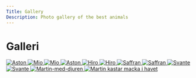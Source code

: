 ```yaml
---
Title: Gallery
Description: Photo gallery of the best animals
---
```


Galleri
==========================

<div class="gallery">
<a href="%base_url%/image/grid/_DSC0634.jpg">
<picture>
    <source media="(min-width: 768px)" srcset="%base_url%/image/grid/_DSC0634.jpg?crop-to-fit&area=20,0,15,0&q=30">
    <img src="%base_url%/image/grid/_DSC0634.jpg?w=767&crop-to-fit&area=20,0,15,0" alt="Aston">
</picture>
</a>

<a href="%base_url%/image/grid/_DSC1844.jpg">
<picture>
    <source media="(min-width: 768px)" srcset="%base_url%/image/grid/_DSC1844.jpg?crop-to-fit&area=0,20,0,10&q=30">
    <img src="%base_url%/image/grid/_DSC1844.jpg?w=767&crop-to-fit&area=0,20,0,10" alt="Mio">
</picture>
</a>

<a href="%base_url%/image/grid/_DSC6440_.jpg">
<picture>
    <source media="(min-width: 768px)" srcset="%base_url%/image/grid/_DSC6440_.jpg?crop-to-fit&area=20,0,15,0&q=30">
    <img src="%base_url%/image/grid/_DSC6440_.jpg?w=767&crop-to-fit&area=20,0,15,0" alt="Mio">
</picture>
</a>

<a href="%base_url%/image/grid/_DSC6940_i.jpg">
<picture>
    <source media="(min-width: 768px)" srcset="%base_url%/image/grid/_DSC6940_i.jpg?crop-to-fit&area=20,0,0,0">
    <img src="%base_url%/image/grid/_DSC6940_i.jpg?w=767&crop-to-fit&area=20,0,0,0" alt="Aston">
</picture>
</a>

<a href="%base_url%/image/grid/DSC_3659.jpg">
<picture>
    <source media="(min-width: 768px)" srcset="%base_url%/image/grid/DSC_3659.jpg?crop-to-fit&area=20,0,15,0&q=30">
    <img src="%base_url%/image/grid/DSC_3659.jpg?w=767&crop-to-fit&area=20,0,15,0" alt="Hiro">
</picture>
</a>

<a href="%base_url%/image/grid/DSC_3722.jpg">
<picture>
    <source media="(min-width: 768px)" srcset="%base_url%/image/grid/DSC_3722.jpg?crop-to-fit&area=20,0,15,0&q=30">
    <img src="%base_url%/image/grid/DSC_3722.jpg?w=767&crop-to-fit&area=20,0,15,0" alt="Hiro">
</picture>
</a>

<a href="%base_url%/image/grid/DSC_3970_.jpg">
<picture>
    <source media="(min-width: 768px)" srcset="%base_url%/image/grid/DSC_3970_.jpg?crop-to-fit&area=20,0,15,0&q=30">
    <img src="%base_url%/image/grid/DSC_3970_.jpg?w=767&crop-to-fit&area=20,0,15,0" alt="Saffran">
</picture>
</a>

<a href="%base_url%/image/grid/DSC_4239.jpg">
<picture>
    <source media="(min-width: 768px)" srcset="%base_url%/image/grid/DSC_4239.jpg?crop-to-fit&area=20,0,15,0&q=30">
    <img src="%base_url%/image/grid/DSC_4239.jpg?w=767&crop-to-fit&area=20,0,15,0" alt="Saffran">
</picture>
</a>

<a href="%base_url%/image/grid/DSC_4656.jpg">
<picture>
    <source media="(min-width: 768px)" srcset="%base_url%/image/grid/DSC_4656.jpg?crop-to-fit&area=10,0,20,0&q=30">
    <img src="%base_url%/image/grid/DSC_4656.jpg?w=767&crop-to-fit&area=10,0,20,0" alt="Svante">
</picture>
</a>

<a href="%base_url%/image/grid/DSC_4669.jpg">
<picture>
    <source media="(min-width: 768px)" srcset="%base_url%/image/grid/DSC_4669.jpg?crop-to-fit&area=10,0,20,0&q=30">
    <img src="%base_url%/image/grid/DSC_4669.jpg?w=767&crop-to-fit&area=10,0,20,0" alt="Svante">
</picture>
</a>

<a href="%base_url%/image/grid/Foto1.jpg">
<picture>
    <source media="(min-width: 768px)" srcset="%base_url%/image/grid/Foto1.jpg?crop-to-fit&area=10,0,12,0&q=30">
    <img src="%base_url%/image/grid/Foto1.jpg?w=767&crop-to-fit&area=10,0,12,0" alt="Martin-med-djuren">
</picture>
</a>

<a href="%base_url%/image/grid/DSC_4078.jpg">
<picture>
    <source media="(min-width: 768px)" srcset="%base_url%/image/grid/DSC_4078.jpg?crop-to-fit&area=0,20,0,15&q=30">
    <img src="%base_url%/image/grid/DSC_4078.jpg?w=767&crop-to-fit&area=0,20,0,15" alt="Martin kastar macka i havet">
</picture>
</a>
</div>